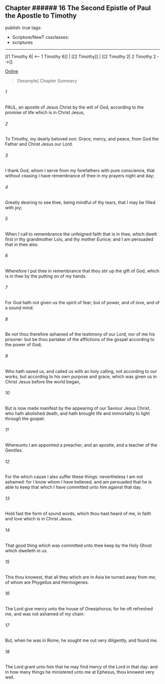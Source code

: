 Chapter ###### 16
The Second Epistle of Paul the Apostle to Timothy
---
publish: true
tags:
  - Scripture/NewT
cssclasses:
  - scriptures
---
[[1 Timothy 6| <-- 1 Timothy 6]] | [[2 Timothy]] | [[2 Timothy 2| 2 Timothy 2 -->]]

[Online](https://churchofjesuschrist.org/study/scriptures/nt/2-tim/1?lang=eng)

>[!example] Chapter Summary
>
###### 1
PAUL, an apostle of Jesus Christ by the will of God, according to the promise of life which is in Christ Jesus,
###### 2
To Timothy, my dearly beloved son: Grace, mercy, and peace, from God the Father and Christ Jesus our Lord.
###### 3
I thank God, whom I serve from my forefathers with pure conscience, that without ceasing I have remembrance of thee in my prayers night and day;
###### 4
Greatly desiring to see thee, being mindful of thy tears, that I may be filled with joy;
###### 5
When I call to remembrance the unfeigned faith that is in thee, which dwelt first in thy grandmother Lois, and thy mother Eunice; and I am persuaded that in thee also.
###### 6
Wherefore I put thee in remembrance that thou stir up the gift of God, which is in thee by the putting on of my hands.
###### 7
For God hath not given us the spirit of fear; but of power, and of love, and of a sound mind.
###### 8
Be not thou therefore ashamed of the testimony of our Lord, nor of me his prisoner: but be thou partaker of the afflictions of the gospel according to the power of God;
###### 9
Who hath saved us, and called us with an holy calling, not according to our works, but according to his own purpose and grace, which was given us in Christ Jesus before the world began,
###### 10
But is now made manifest by the appearing of our Saviour Jesus Christ, who hath abolished death, and hath brought life and immortality to light through the gospel:
###### 11
Whereunto I am appointed a preacher, and an apostle, and a teacher of the Gentiles.
###### 12
For the which cause I also suffer these things: nevertheless I am not ashamed: for I know whom I have believed, and am persuaded that he is able to keep that which I have committed unto him against that day.
###### 13
Hold fast the form of sound words, which thou hast heard of me, in faith and love which is in Christ Jesus.
###### 14
That good thing which was committed unto thee keep by the Holy Ghost which dwelleth in us.
###### 15
This thou knowest, that all they which are in Asia be turned away from me; of whom are Phygellus and Hermogenes.
###### 16
The Lord give mercy unto the house of Onesiphorus; for he oft refreshed me, and was not ashamed of my chain:
###### 17
But, when he was in Rome, he sought me out very diligently, and found me.
###### 18
The Lord grant unto him that he may find mercy of the Lord in that day: and in how many things he ministered unto me at Ephesus, thou knowest very well.



